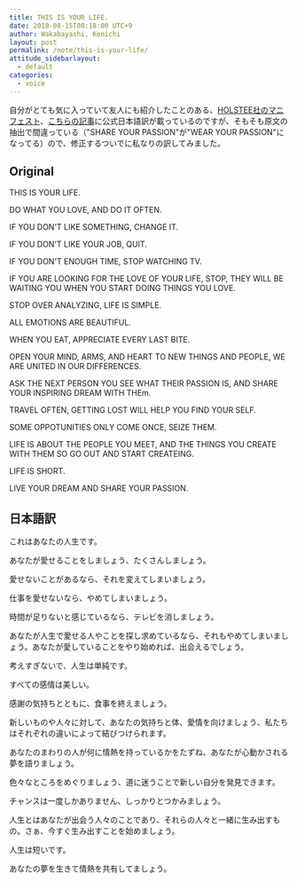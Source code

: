 ```yaml
---
title: THIS IS YOUR LIFE.
date: 2018-08-15T08:18:00 UTC+9
author: Wakabayashi, Kenichi
layout: post
permalink: /note/this-is-your-life/
attitude_sidebarlayout:
  - default
categories:
  - voice
---
```

自分がとても気に入っていて友人にも紹介したことのある、[HOLSTEE社のマニフェスト](https://www.holstee.com/pages/manifesto)、[こちらの記事](http://halsinan.com/archives/396)に公式日本語訳が載っているのですが、そもそも原文の抽出で間違っている（"SHARE YOUR PASSION"が"WEAR YOUR PASSION"になってる）ので、修正するついでに私なりの訳してみました。

## Original

THIS IS YOUR LIFE.

DO WHAT YOU LOVE, AND DO IT OFTEN.

IF YOU DON'T LIKE SOMETHING, CHANGE IT.

IF YOU DON'T LIKE YOUR JOB, QUIT.

IF YOU DON'T ENOUGH TIME, STOP WATCHING TV.

IF YOU ARE LOOKING FOR THE LOVE OF YOUR LIFE, STOP, THEY WILL BE WAITING YOU WHEN YOU START DOING THINGS YOU LOVE.

STOP OVER ANALYZING, LIFE IS SIMPLE.

ALL EMOTIONS ARE BEAUTIFUL.

WHEN YOU EAT, APPRECIATE EVERY LAST BITE.

OPEN YOUR MIND, ARMS, AND HEART TO NEW THINGS AND PEOPLE, WE ARE UNITED IN OUR DIFFERENCES.

ASK THE NEXT PERSON YOU SEE WHAT THEIR PASSION IS, AND SHARE YOUR INSPIRING DREAM WITH THEm.

TRAVEL OFTEN, GETTING LOST WILL HELP YOU FIND YOUR SELF.

SOME OPPOTUNITIES ONLY COME ONCE, SEIZE THEM.

LIFE IS ABOUT THE PEOPLE YOU MEET, AND THE THINGS YOU CREATE WITH THEM SO GO OUT AND START CREATEING.

LIFE IS SHORT.

LIVE YOUR DREAM AND SHARE YOUR PASSION.

## 日本語訳

これはあなたの人生です。

あなたが愛せることをしましょう、たくさんしましょう。

愛せないことがあるなら、それを変えてしまいましょう。

仕事を愛せないなら、やめてしまいましょう。

時間が足りないと感じているなら、テレビを消しましょう。

あなたが人生で愛せる人やことを探し求めているなら、それもやめてしまいましょう。あなたが愛していることをやり始めれば、出会えるでしょう。

考えすぎないで、人生は単純です。

すべての感情は美しい。

感謝の気持ちとともに、食事を終えましょう。

新しいものや人々に対して、あなたの気持ちと体、愛情を向けましょう、私たちはそれぞれの違いによって結びつけられます。

あなたのまわりの人が何に情熱を持っているかをたずね、あなたが心動かされる夢を語りましょう。

色々なところをめぐりましょう、道に迷うことで新しい自分を発見できます。

チャンスは一度しかありません、しっかりとつかみましょう。

人生とはあなたが出会う人々のことであり、それらの人々と一緒に生み出すもの。さぁ、今すぐ生み出すことを始めましょう。

人生は短いです。

あなたの夢を生きて情熱を共有してましょう。
